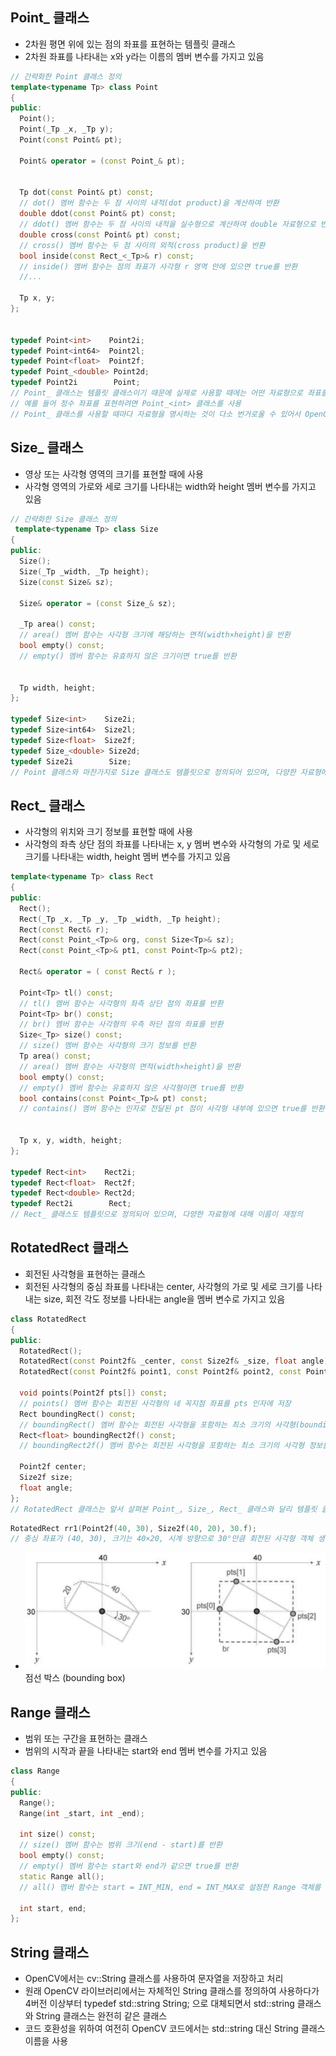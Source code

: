## Point_ 클래스
* 2차원 평면 위에 있는 점의 좌표를 표현하는 템플릿 클래스
* 2차원 좌표를 나타내는 x와 y라는 이름의 멤버 변수를 가지고 있음
```cpp
// 간략화한 Point 클래스 정의
template<typename Tp> class Point
{
public:
  Point();
  Point(_Tp _x, _Tp y);
  Point(const Point& pt);

  Point& operator = (const Point_& pt);


  Tp dot(const Point& pt) const;
  // dot() 멤버 함수는 두 점 사이의 내적(dot product)을 계산하여 반환
  double ddot(const Point& pt) const;
  // ddot() 멤버 함수는 두 점 사이의 내적을 실수형으로 계산하여 double 자료형으로 반환
  double cross(const Point& pt) const;
  // cross() 멤버 함수는 두 점 사이의 외적(cross product)을 반환
  bool inside(const Rect_<_Tp>& r) const;
  // inside() 멤버 함수는 점의 좌표가 사각형 r 영역 안에 있으면 true를 반환
  //...

  Tp x, y;
};


typedef Point<int>    Point2i;
typedef Point<int64>  Point2l;
typedef Point<float>  Point2f;
typedef Point_<double> Point2d;
typedef Point2i        Point;
// Point_ 클래스는 템플릿 클래스이기 때문에 실제로 사용할 때에는 어떤 자료형으로 좌표를 표현할 것인지를 명시
// 예를 들어 정수 좌표를 표현하려면 Point_<int> 클래스를 사용
// Point_ 클래스를 사용할 때마다 자료형을 명시하는 것이 다소 번거로울 수 있어서 OpenCV는 자주 사용하는 자료형에 대하여 Point_ 클래스 이름을 재정의하여 제공
```

## Size_ 클래스
* 영상 또는 사각형 영역의 크기를 표현할 때에 사용
* 사각형 영역의 가로와 세로 크기를 나타내는 width와 height 멤버 변수를 가지고 있음
```cpp
// 간략화한 Size 클래스 정의
 template<typename Tp> class Size
{
public:
  Size();
  Size(_Tp _width, _Tp height);
  Size(const Size& sz);
  
  Size& operator = (const Size_& sz);

  _Tp area() const;
  // area() 멤버 함수는 사각형 크기에 해당하는 면적(width×height)을 반환
  bool empty() const;
  // empty() 멤버 함수는 유효하지 않은 크기이면 true를 반환


  Tp width, height;
};

typedef Size<int>    Size2i;
typedef Size<int64>  Size2l;
typedef Size<float>  Size2f;
typedef Size_<double> Size2d;
typedef Size2i        Size;
// Point 클래스와 마찬가지로 Size 클래스도 템플릿으로 정의되어 있으며, 다양한 자료형에 대해 이름이 재정의
```

## Rect_ 클래스 
* 사각형의 위치와 크기 정보를 표현할 때에 사용
* 사각형의 좌측 상단 점의 좌표를 나타내는 x, y 멤버 변수와 사각형의 가로 및 세로 크기를 나타내는 width, height 멤버 변수를 가지고 있음
```cpp
template<typename Tp> class Rect
{
public:
  Rect();
  Rect(_Tp _x, _Tp _y, _Tp _width, _Tp height);
  Rect(const Rect& r);
  Rect(const Point_<Tp>& org, const Size<Tp>& sz);
  Rect(const Point_<Tp>& pt1, const Point<Tp>& pt2);

  Rect& operator = ( const Rect& r );

  Point<Tp> tl() const;
  // tl() 멤버 함수는 사각형의 좌측 상단 점의 좌표를 반환
  Point<Tp> br() const;
  // br() 멤버 함수는 사각형의 우측 하단 점의 좌표를 반환
  Size<_Tp> size() const;
  // size() 멤버 함수는 사각형의 크기 정보를 반환
  Tp area() const;
  // area() 멤버 함수는 사각형의 면적(width×height)을 반환
  bool empty() const;
  // empty() 멤버 함수는 유효하지 않은 사각형이면 true를 반환
  bool contains(const Point<_Tp>& pt) const;
  // contains() 멤버 함수는 인자로 전달된 pt 점이 사각형 내부에 있으면 true를 반환


  Tp x, y, width, height;
};

typedef Rect<int>    Rect2i;
typedef Rect<float>  Rect2f;
typedef Rect<double> Rect2d;
typedef Rect2i        Rect;
// Rect_ 클래스도 템플릿으로 정의되어 있으며, 다양한 자료형에 대해 이름이 재정의
```

## RotatedRect 클래스
* 회전된 사각형을 표현하는 클래스
* 회전된 사각형의 중심 좌표를 나타내는 center, 사각형의 가로 및 세로 크기를 나타내는 size, 회전 각도 정보를 나타내는 angle을 멤버 변수로 가지고 있음
```cpp
class RotatedRect
{
public:
  RotatedRect();
  RotatedRect(const Point2f& _center, const Size2f& _size, float angle);
  RotatedRect(const Point2f& point1, const Point2f& point2, const Point2f& point3);

  void points(Point2f pts[]) const;
  // points() 멤버 함수는 회전된 사각형의 네 꼭지점 좌표를 pts 인자에 저장
  Rect boundingRect() const;
  // boundingRect() 멤버 함수는 회전된 사각형을 포함하는 최소 크기의 사각형(bounding box) 정보를 반환합니다(정수 단위)
  Rect<float> boundingRect2f() const;
  // boundingRect2f() 멤버 함수는 회전된 사각형을 포함하는 최소 크기의 사각형 정보를 반환합니다(실수 단위)

  Point2f center;
  Size2f size;
  float angle;
};
// RotatedRect 클래스는 앞서 살펴본 Point_, Size_, Rect_ 클래스와 달리 템플릿 클래스가 아니며, 모든 정보를 float 자료형을 사용하여 표현
```
```cpp
RotatedRect rr1(Point2f(40, 30), Size2f(40, 20), 30.f);
// 중심 좌표가 (40, 30), 크기는 40×20, 시계 방향으로 30°만큼 회전된 사각형 객체 생성
```
* <img src="./img/OCV001.PNG" /> <br/> 점선 박스 (bounding box)

## Range 클래스
* 범위 또는 구간을 표현하는 클래스
* 범위의 시작과 끝을 나타내는 start와 end 멤버 변수를 가지고 있음
```cpp
class Range
{
public:
  Range();
  Range(int _start, int _end);

  int size() const;
  // size() 멤버 함수는 범위 크기(end - start)를 반환
  bool empty() const;
  // empty() 멤버 함수는 start와 end가 같으면 true를 반환
  static Range all();
  // all() 멤버 함수는 start = INT_MIN, end = INT_MAX로 설정한 Range 객체를 반환

  int start, end;
};
```

## String 클래스
* OpenCV에서는 cv::String 클래스를 사용하여 문자열을 저장하고 처리
* 원래 OpenCV 라이브러리에서는 자체적인 String 클래스를 정의하여 사용하다가 4버전 이상부터 typedef std::string String; 으로 대체되면서 std::string 클래스와 String 클래스는 완전히 같은 클래스
* 코드 호환성을 위하여 여전히 OpenCV 코드에서는 std::string 대신 String 클래스 이름을 사용
